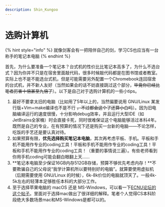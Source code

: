 ```yaml
---
description: Shin_Kungoo
---
```


# 选购计算机

{% hint style="info" %}
就像剑客会有一把陪伴自己的剑，学习CS也应当有一台称手的笔记本电脑
{% endhint %}

首先，为什么要准备一个笔记本？台式机的性价比比笔记本高多了，为什么不选台式？因为你并不只是在宿舍里面敲代码，很多时候敲代码都是在图书馆或者教室。实际上也不是不能选台式机，但是可能需要另外配置一个Chromebook连回宿舍的台式机，并不新人友好（当然如果会的话不妨直接跳过这个部分，~~毕竟你已经比笔者厉害十倍甚至九倍了~~）。以下是自己对于选购计算机的一些小tips。

1. 最好不要拿太旧的电脑（比如用了5年以上的，当然偏要说用 GNU/Linux 某发行版+Vim+make编译也不是不行 ~~，不过都会这个了还算小白吗~~）。因为旧电脑编译运行的速度很慢，十分影响debug效率，并且运行大型IDE（如JetBrains全家桶）时会直接卡死，同时很难保证这个电脑能够活过本科4年。既然是自己的专业，在有预算的情况下还是购买一台新的电脑——不论怎样，吃饭的手艺还是要认真对待。
2. 如果预算有限，**优先选择购买笔记本电脑**，其次再考虑平板、手机。平板和手机不能用作专业的coding工具！平板和手机不能用作专业的coding工具！平板和手机不能用作专业的coding工具！（重要的事情说三遍）。有些老师看到你用手机coding可能会翻白眼翻上天……
3. **笔记本电脑至少保证16GB内存512GB存储，预算不够优先考虑内存！**不要欺骗自己的父母说“我学计算机所以要特别好的电脑”。就算要使用虚拟机（后期需要使用 GNU/Linux 的时候），6k-8k价位的电脑就顶天了。一般4k-5k左右的轻薄本足够胜任本科的大部分工作。
4. 至于选择苹果电脑的 macOS 还是 MS-Windows，可以看一下[ECNU论坛的这个帖子](https://ecnu.im/d/790)。里面对于选择mac做出了很详细的解释。笔者个人觉得CS本科阶段绝大多数场景mac和MS-Windows是都可以的。
